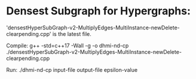 # Densest Subgraph for Hypergraphs:

'densestHyperSubGraph-v2-MultiplyEdges-MultiInstance-newDelete-clearpending.cpp' is the latest file.

Compile: g++ -std=c++17 -Wall -g -o dhmi-nd-cp ./densestHyperSubGraph-v2-MultiplyEdges-MultiInstance-newDelete-clearpending.cpp


Run: ./dhmi-nd-cp input-file output-file epsilon-value
